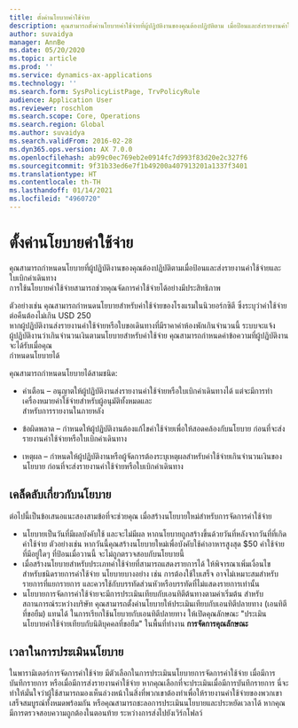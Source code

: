 ```yaml
---
title: ตั้งค่านโยบายค่าใช้จ่าย
description: คุณสามารถตั้งค่านโยบายค่าใช้จ่ายที่ผู้ปฏิบัติงานของคุณต้องปฏิบัติตาม เมื่อป้อนและส่งรายงานค่าใช้จ่ายและใบขอเดินทางใน Microsoft Dynamics 365 Finance
author: suvaidya
manager: AnnBe
ms.date: 05/20/2020
ms.topic: article
ms.prod: ''
ms.service: dynamics-ax-applications
ms.technology: ''
ms.search.form: SysPolicyListPage, TrvPolicyRule
audience: Application User
ms.reviewer: roschlom
ms.search.scope: Core, Operations
ms.search.region: Global
ms.author: suvaidya
ms.search.validFrom: 2016-02-28
ms.dyn365.ops.version: AX 7.0.0
ms.openlocfilehash: ab99c0ec769eb2e0914fc7d993f83d20e2c327f6
ms.sourcegitcommit: 9f31b33ed6e7f1b49200a407913201a1337f3401
ms.translationtype: HT
ms.contentlocale: th-TH
ms.lasthandoff: 01/14/2021
ms.locfileid: "4960720"
---
```

# <a name="set-up-expense-policies"></a>ตั้งค่านโยบายค่าใช้จ่าย

คุณสามารถกำหนดนโยบายที่ผู้ปฏิบัติงานของคุณต้องปฏิบัติตามเมื่อป้อนและส่งรายงานค่าใช้จ่ายและใบเบิกค่าเดินทาง         
การใช้นโยบายค่าใช้จ่ายสามารถช่วยคุณจัดการค่าใช้จ่ายได้อย่างมีประสิทธิภาพ         

ตัวอย่างเช่น คุณสามารถกำหนดนโยบายสำหรับค่าใช้จ่ายของโรงแรมในนิวยอร์กซิตี ซึ่งระบุว่าค่าใช้จ่ายต่อคืนต้องไม่เกิน USD 250       
หากผู้ปฏิบัติงานส่งรายงานค่าใช้จ่ายหรือใบขอเดินทางที่มีราคาค่าห้องพักเกินจำนวนนี้ ระบบจะแจ้ง        
ผู้ปฏิบัติงานว่าเกินจำนวนเงินตามนโยบายสำหรับค่าใช้จ่าย คุณสามารถกำหนดค่าข้อความที่ผู้ปฏิบัติงานจะได้รับเมื่อคุณ        
กำหนดนโยบายได้      
        
คุณสามารถกำหนดนโยบายได้สามชนิด:         
        
- คำเตือน – อนุญาตให้ผู้ปฏิบัติงานส่งรายงานค่าใช้จ่ายหรือใบเบิกค่าเดินทางได้ แต่จะมีการทำเครื่องหมายค่าใช้จ่ายสำหรับผู้อนุมัติทั้งหมดและ        
  สำหรับการรายงานในภายหลัง        

- ข้อผิดพลาด – กำหนดให้ผู้ปฏิบัติงานต้องแก้ไขค่าใช้จ่ายเพื่อให้สอดคล้องกับนโยบาย ก่อนที่จะส่งรายงานค่าใช้จ่ายหรือใบเบิกค่าเดินทาง       
 
 - เหตุผล – กำหนดให้ผู้ปฏิบัติงานหรือผู้จัดการต้องระบุเหตุผลสำหรับค่าใช้จ่ายเกินจำนวนเงินของนโยบาย ก่อนที่จะส่งรายงานค่าใช้จ่ายหรือใบเบิกค่าเดินทาง        

## <a name="policy-tips"></a>เคล็ดลับเกี่ยวกับนโยบาย
ต่อไปนี้เป็นข้อเสนอแนะสองสามข้อที่จะช่วยคุณ เมื่อสร้างนโยบายใหม่สำหรับการจัดการค่าใช้จ่าย 
* นโยบายเป็นวันที่มีผลบังคับใช้ และจะไม่มีผล หากนโยบายถูกสร้างขึ้นด้วยวันที่หลังจากวันที่ที่เกิดค่าใช้จ่าย ตัวอย่างเช่น หากวันนี้คุณสร้างนโยบายใหม่เพื่อบังคับใช้ค่าอาหารสูงสุด $50 ค่าใช้จ่ายที่มีอยู่ใดๆ ที่ป้อนเมื่อวานนี้ จะไม่ถูกตรวจสอบกับนโยบายนี้
* เมื่อสร้างนโยบายสำหรับประเภทค่าใช้จ่ายที่สามารถแสดงรายการได้ ให้พิจารณาเพิ่มเงื่อนไขสำหรับชนิดรายการค่าใช้จ่าย นโยบายบางอย่าง เช่น การต้องใช้ใบเสร็จ อาจไม่เหมาะสมสำหรับรายการที่แยกรายการ และควรใช้กับบรรทัดส่วนหัวหรือบรรทัดที่ไม่แสดงรายการเท่านั้น 
* นโยบายการจัดการค่าใช้จ่ายจะมีการประเมินเทียบกับเอนทิตีต้นทางตามค่าเริ่มต้น สำหรับสถานการณ์ระหว่างบริษัท คุณสามารถตั้งค่านโยบายให้ประเมินเทียบกับเอนทิตีปลายทาง (เอนทิตีที่ขอยืม) แทนได้ ในการเรียกใช้นโยบายกับเอนทิตีปลายทาง ให้เปิดคุณลักษณะ "ประเมินนโยบายค่าใช้จ่ายเทียบกับนิติบุคคลที่ขอยืม" ในพื้นที่ทำงาน **การจัดการคุณลักษณะ**

## <a name="when-to-evaluate-policies"></a>เวลาในการประเมินนโยบาย

ในพารามิเตอร์การจัดการค่าใช้จ่าย มีตัวเลือกในการประเมินนโยบายการจัดการค่าใช้จ่าย เมื่อมีการบันทึกรายการ หรือเมื่อมีการส่งรายงานค่าใช้จ่าย หากคุณเลือกที่จะประเมินเมื่อมีการบันทึกรายการ นี่จะทำให้มั่นใจว่าผู้ใช้สามารถมองเห็นล่วงหน้าในสิ่งที่พวกเขาต้องทำเพื่อให้รายงานค่าใช้จ่ายของพวกเขาเสร็จสมบูรณ์ทั้งหมดพร้อมกัน หรือคุณสามารถชะลอการประเมินนโยบายและประหยัดเวลาได้ หากคุณมีการตรวจสอบความถูกต้องในตอนท้าย ระหว่างการส่งไปยังเวิร์กโฟลว์
